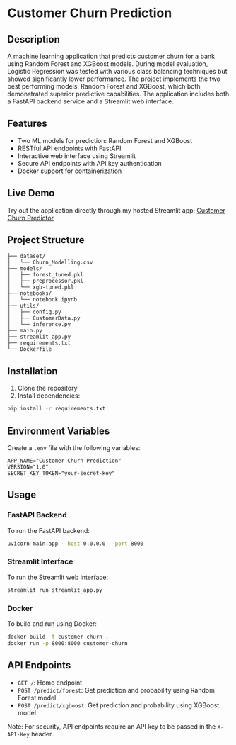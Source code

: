 # Customer Churn Prediction
## Description
A machine learning application that predicts customer churn for a bank using Random Forest and XGBoost models. During model evaluation, Logistic Regression was tested with various class balancing techniques but showed significantly lower performance. The project implements the two best performing models: Random Forest and XGBoost, which both demonstrated superior predictive capabilities. The application includes both a FastAPI backend service and a Streamlit web interface.

## Features
- Two ML models for prediction: Random Forest and XGBoost
- RESTful API endpoints with FastAPI
- Interactive web interface using Streamlit
- Secure API endpoints with API key authentication
- Docker support for containerization

## Live Demo
Try out the application directly through my hosted Streamlit app:
[Customer Churn Predictor](https://end-to-end-churn-prediction.streamlit.app/)

## Project Structure
```
├── dataset/
│   └── Churn_Modelling.csv
├── models/
│   ├── forest_tuned.pkl
│   ├── preprocessor.pkl
│   └── xgb-tuned.pkl
├── notebooks/
│   └── notebook.ipynb
├── utils/
│   ├── config.py
│   ├── CustomerData.py
│   └── inference.py
├── main.py
├── streamlit_app.py
├── requirements.txt
└── Dockerfile
```

## Installation

1. Clone the repository
2. Install dependencies:
```bash
pip install -r requirements.txt
```

## Environment Variables
Create a `.env` file with the following variables:
```
APP_NAME="Customer-Churn-Prediction"
VERSION="1.0"
SECRET_KEY_TOKEN="your-secret-key"
```

## Usage

### FastAPI Backend
To run the FastAPI backend:
```bash
uvicorn main:app --host 0.0.0.0 --port 8000
```

### Streamlit Interface
To run the Streamlit web interface:
```bash
streamlit run streamlit_app.py
```

### Docker
To build and run using Docker:
```bash
docker build -t customer-churn .
docker run -p 8000:8000 customer-churn
```

## API Endpoints

- `GET /`: Home endpoint
- `POST /predict/forest`: Get prediction and probability using Random Forest model
- `POST /predict/xgboost`: Get prediction and probability using XGBoost model

Note: For security, API endpoints require an API key to be passed in the `X-API-Key` header.